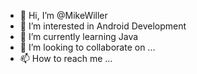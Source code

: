 - 👋 Hi, I’m @MikeWiller
- 👀 I’m interested in Android Development 
- 🌱 I’m currently learning Java
- 💞️ I’m looking to collaborate on ...
- 📫 How to reach me ...

<!---
MikeWiller/MikeWiller is a ✨ special ✨ repository because its `README.md` (this file) appears on your GitHub profile.
You can click the Preview link to take a look at your changes.
--->
